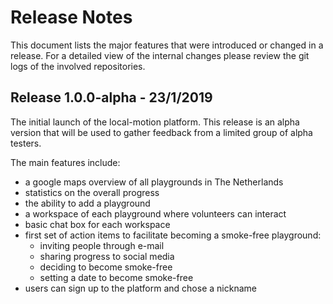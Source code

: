 # Release Notes

This document lists the major features that were introduced or changed in a release. For a detailed view of the internal 
changes please review the git logs of the involved repositories.

## Release 1.0.0-alpha - 23/1/2019
The initial launch of the local-motion platform. This release is an alpha version that will be used to gather feedback from a
limited group of alpha testers.


The main features include:
- a google maps overview of all playgrounds in The Netherlands
- statistics on the overall progress
- the ability to add a playground
- a workspace of each playground where volunteers can interact
- basic chat box for each workspace
- first set of action items to facilitate becoming a smoke-free playground:
  - inviting people through e-mail
  - sharing progress to social media
  - deciding to become smoke-free
  - setting a date to become smoke-free
- users can sign up to the platform and chose a nickname
